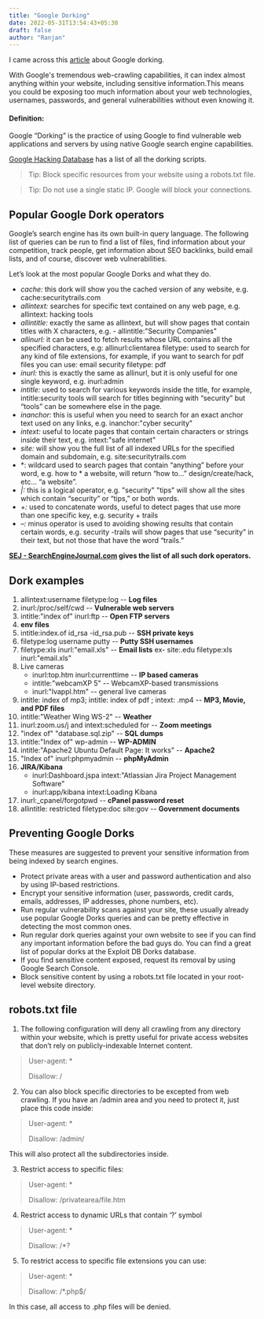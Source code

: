 ```yaml
---
title: "Google Dorking"
date: 2022-05-31T13:54:43+05:30
draft: false
author: "Ranjan"
---
```


I came across this [article](https://securitytrails.com/blog/google-hacking-techniques) about Google dorking.

With Google's tremendous web-crawling capabilities, it can index almost anything within your website, including sensitive information.This means you could be exposing too much information about your web technologies, usernames, passwords, and general vulnerabilities without even knowing it.

#### Definition:
Google “Dorking” is the practice of using Google to find vulnerable web applications and servers by using native Google search engine capabilities.

[Google Hacking Database](https://www.exploit-db.com/google-hacking-database) has a list of all the dorking scripts.

> Tip: Block specific resources from your website using a robots.txt file. 

> Tip: Do not use a single static IP. Google will block your connections.

## Popular Google Dork operators

Google’s search engine has its own built-in query language. The following list of queries can be run to find a list of files, find information about your competition, track people, get information about SEO backlinks, build email lists, and of course, discover web vulnerabilities.

Let’s look at the most popular Google Dorks and what they do.

- *cache:* this dork will show you the cached version of any website, e.g. cache:securitytrails.com
- *allintext:* searches for specific text contained on any web page, e.g. allintext: hacking tools
- *allintitle:* exactly the same as allintext, but will show pages that contain titles with X characters, e.g. - allintitle:"Security Companies"
- *allinurl:* it can be used to fetch results whose URL contains all the specified characters, e.g: allinurl:clientarea
filetype: used to search for any kind of file extensions, for example, if you want to search for pdf files you can use: email security filetype: pdf
- *inurl:* this is exactly the same as allinurl, but it is only useful for one single keyword, e.g. inurl:admin
- *intitle:* used to search for various keywords inside the title, for example, intitle:security tools will search for titles beginning with “security” but “tools” can be somewhere else in the page.
- *inanchor:* this is useful when you need to search for an exact anchor text used on any links, e.g. inanchor:"cyber security"
- *intext:* useful to locate pages that contain certain characters or strings inside their text, e.g. intext:"safe internet"
- *site:* will show you the full list of all indexed URLs for the specified domain and subdomain, e.g. site:securitytrails.com
- *: wildcard used to search pages that contain “anything” before your word, e.g. how to * a website, will return “how to…” design/create/hack, etc… “a website”.
- *|:* this is a logical operator, e.g. "security" "tips" will show all the sites which contain “security” or “tips,” or both words.
- *+:* used to concatenate words, useful to detect pages that use more than one specific key, e.g. security + trails
- *–:* minus operator is used to avoiding showing results that contain certain words, e.g. security -trails will show pages that use “security” in their text, but not those that have the word “trails.”

**[SEJ - SearchEngineJournal.com](https://www.searchenginejournal.com/google-search-operators-commands/215331/) gives the list of all such dork operators.**

## Dork examples
1. allintext:username filetype:log --  **Log files**
2. inurl:/proc/self/cwd -- **Vulnerable web servers**
3. intitle:"index of" inurl:ftp -- **Open FTP servers**
4. **env files**
5. intitle:index.of id_rsa -id_rsa.pub -- **SSH private keys**
6. filetype:log username putty -- **Putty SSH usernames**
7. filetype:xls inurl:"email.xls" -- **Email lists** ex- site:.edu filetype:xls inurl:"email.xls"
8. Live cameras 
    - inurl:top.htm inurl:currenttime -- **IP based cameras**
    - intitle:"webcamXP 5" -- WebcamXP-based transmissions
    - inurl:"lvappl.htm" -- general live cameras
9. intitle: index of mp3; intitle: index of pdf ; intext: .mp4 -- **MP3, Movie, and PDF files**
10. intitle:"Weather Wing WS-2" -- **Weather**
11. inurl:zoom.us/j and intext:scheduled for  -- **Zoom meetings**
12. "index of" "database.sql.zip" -- **SQL dumps**
13. intitle:"Index of" wp-admin -- **WP-ADMIN**
14. intitle:"Apache2 Ubuntu Default Page: It works" -- **Apache2**
15. "Index of" inurl:phpmyadmin -- **phpMyAdmin**
16. **JIRA/Kibana**
    - inurl:Dashboard.jspa intext:"Atlassian Jira Project Management Software"
    - inurl:app/kibana intext:Loading Kibana
17. inurl:_cpanel/forgotpwd -- **cPanel password reset**
18. allintitle: restricted filetype:doc site:gov -- **Government documents**

## Preventing Google Dorks

These measures are suggested to prevent your sensitive information from being indexed by search engines.

- Protect private areas with a user and password authentication and also by using IP-based restrictions.
- Encrypt your sensitive information (user, passwords, credit cards, emails, addresses, IP addresses, phone numbers, etc).
- Run regular vulnerability scans against your site, these usually already use popular Google Dorks queries and can be pretty effective in detecting the most common ones.
- Run regular dork queries against your own website to see if you can find any important information before the bad guys do. You can find a great list of popular dorks at the Exploit DB Dorks database.
- If you find sensitive content exposed, request its removal by using Google Search Console.
- Block sensitive content by using a robots.txt file located in your root-level website directory.

## robots.txt file
1. The following configuration will deny all crawling from any directory within your website, which is pretty useful for private access websites that don’t rely on publicly-indexable Internet content.

> User-agent: *
>
> Disallow: /

2.  You can also block specific directories to be excepted from web crawling. If you have an /admin area and you need to protect it, just place this code inside:

> User-agent: *
>
> Disallow: /admin/

This will also protect all the subdirectories inside.

3. Restrict access to specific files:

> User-agent: *
>
> Disallow: /privatearea/file.htm

4. Restrict access to dynamic URLs that contain ‘?’ symbol

> User-agent: *
>
> Disallow: /*?

5. To restrict access to specific file extensions you can use:

> User-agent: *
>
> Disallow: /*.php$/

In this case, all access to .php files will be denied.